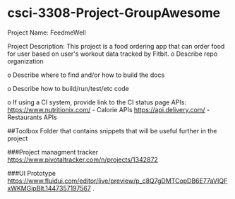 # csci-3308-Project-GroupAwesome

Project Name: FeedmeWell

Project Description: 
This project is a food ordering app that can order food for user based on user's workout data tracked by Fitbit.
o Describe	repo	organization

o Describe	where	to	find	and/or	how	to	build	the	docs

o Describe	how	to	build/run/test/etc	code

o If	using	a	CI	system,	provide	link	to	the	CI	status	page
APIs:
	https://www.nutritionix.com/ - Calorie APIs
	https://api.delivery.com/ - Restaurants APIs

##Toolbox
Folder that contains snippets that will be useful further in the project

###Project managment tracker
https://www.pivotaltracker.com/n/projects/1342872

###UI Prototype
https://www.fluidui.com/editor/live/preview/p_c8Q7gDMTCopDB6E77aVIQFxWKMGipBlt.1447357197567
.
